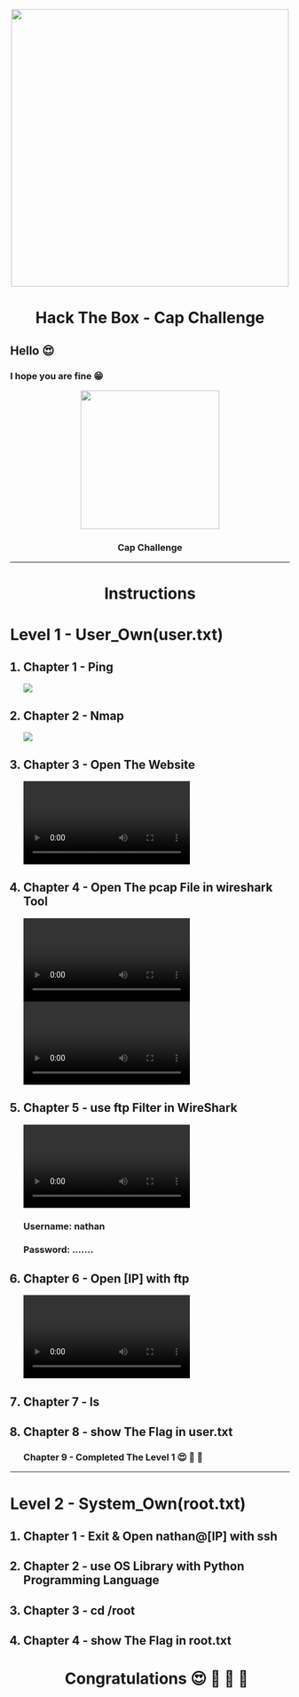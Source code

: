 <div align="center"><img src="https://i.ytimg.com/vi/_pjICT3pdNw/maxresdefault.jpg" width="500" /><br><h1>Hack The Box - Cap Challenge</h1></div>

<h2>Hello 😍</h2>

<h3>I hope you are fine 😁</h3>

<div align="center" id="Cap"><img src="https://www.olawaleh.com/blog/wp-content/uploads/2021/06/cap.png" width="250" /><h3>Cap Challenge</h3></div>

<hr>
<div align="center"><h1>Instructions</h1></div>
  <h1>Level 1 - User_Own(user.txt)</h1>

<ol>

  <h2><li>Chapter 1 - Ping</li></h2>
  <img src="https://user-images.githubusercontent.com/83054516/126338887-8f8b4010-8aaf-4b7d-9284-18e1be1cd92f.png" />
  <h2><li>Chapter 2 - Nmap</li></h2>
  <img src="https://user-images.githubusercontent.com/83054516/126339240-82f39890-150c-4219-8862-f9f226f9b7b0.png" />
  <h2><li>Chapter 3 - Open The Website</li></h2>
  <video src="https://user-images.githubusercontent.com/83054516/126337643-a631fe6d-f604-435b-9c0f-def73c0626b8.mov"></video>
  <h2><li>Chapter 4 - Open The pcap File in wireshark Tool</li></h2>
  <video src="https://user-images.githubusercontent.com/83054516/126341342-a1223342-dff0-4597-aa3f-9f5b6e918164.mov"></video>
  <video src="https://user-images.githubusercontent.com/83054516/126341948-6b2ca642-1591-44da-a94b-204574dfd84c.mov"></video>
  <h2><li>Chapter 5 - use ftp Filter in WireShark</li></h2>
  <video src="https://user-images.githubusercontent.com/83054516/126342409-2abc707f-5cb8-4584-89ae-5099c3d42b27.mov"></video>
  
  <h3><p>Username: nathan</p></h3>

   <h3><p>Password: .......</p></h3>
  
  <h2><li>Chapter 6 - Open [IP] with ftp</li></h2>
  <video src="https://user-images.githubusercontent.com/83054516/126343724-eff9dfa2-76ad-4a4d-9f2e-b786bbf8cf29.mov"></video>
  <h2><li>Chapter 7 - ls</li></h2>
  <h2><li>Chapter 8 - show The Flag in user.txt</li></h2>
  <h3>Chapter 9 - Completed The Level 1 😍 🥳 💪</h3>
  </ol>

  <hr>
  <h1>Level 2 - System_Own(root.txt)</h1>
  <ol>


  <h2><li>Chapter 1 - Exit & Open nathan@[IP] with ssh</li></h2>
  <h2><li>Chapter 2 - use OS Library with Python Programming Language</li></h2>
  <h2><li>Chapter 3 - cd /root</li></h2>
  <h2><li>Chapter 4 - show The Flag in root.txt</li></h2>
  
  <div align="center"> <h1>Congratulations 😍 🤩 🥳 💪</h2> </div>
  </ol>
